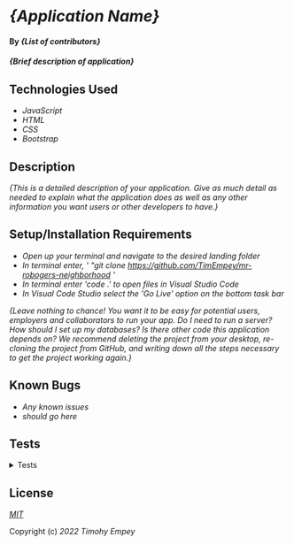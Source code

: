 # _{Application Name}_

#### By _**{List of contributors}**_

#### _{Brief description of application}_

## Technologies Used

* _JavaScript_
* _HTML_
* _CSS_
* _Bootstrap_

## Description

_{This is a detailed description of your application. Give as much detail as needed to explain what the application does as well as any other information you want users or other developers to have.}_

## Setup/Installation Requirements

* _Open up your terminal and navigate to the desired landing folder_
* _In terminal enter, ' "git clone https://github.com/TimEmpey/mr-robogers-neighborhood '_
* _In terminal enter 'code .' to open files in Visual Studio Code_
* _In Visual Code Studio select the 'Go Live' option on the bottom task bar_

_{Leave nothing to chance! You want it to be easy for potential users, employers and collaborators to run your app. Do I need to run a server? How should I set up my databases? Is there other code this application depends on? We recommend deleting the project from your desktop, re-cloning the project from GitHub, and writing down all the steps necessary to get the project working again.}_

## Known Bugs

* _Any known issues_
* _should go here_

## Tests
<details>
  <summary>Tests</summary>
  Describe: diceRoll(); 
    <br>
  Test 1: Should result in random number from 1-6 
    <br>
    Code: 
    <br>
    diceRoll(1,7); 
    <br>
    Expected Output: 1 || 2 || 3 || 4 || 5 || 6 
    <br><br>

  Describe: Player(); 
    <br>
  Test 1: Should result in random number from 1-6 for Player. 
    <br>
    Code: 
    <br>
    Player.diceRoll(); 
    <br>
    Expected Output: 1 || 2 || 3 || 4 || 5 || 6 
    <br>

  Describe: rollArray; 
    <br>
  Test 1: Should create an empty array. 
    <br>
    Code: 
    <br>
    totalRoll(); 
    <br>
    Expected Output: [] 
    <br>
  Test 2: Should populate array with rolled numbers
     <br>
    Code: 
    <br>
    diceRoll(1, 2, 3)
    rollArray();
    <br>
    Expected Output: [1,2,3] 
    <br>

</details>

## License

_[MIT](https://en.wikipedia.org/wiki/MIT_License)_

Copyright (c) _2022_ _Timohy Empey_

